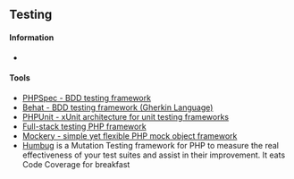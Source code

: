 ## Testing

#### Information

*

#### Tools

* [PHPSpec - BDD testing framework](http://www.phpspec.net)
* [Behat - BDD testing framework (Gherkin Language)](http://docs.behat.org/en/v2.5/)
* [PHPUnit - xUnit architecture for unit testing frameworks](https://phpunit.de)
* [Full-stack testing PHP framework](https://github.com/Codeception/Codeception)
* [Mockery - simple yet flexible PHP mock object framework](https://github.com/padraic/mockery)
* [Humbug](https://github.com/padraic/humbug) is a Mutation Testing framework for PHP to measure the real effectiveness of your test suites and assist in their improvement. It eats Code Coverage for breakfast
